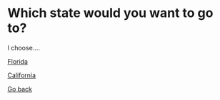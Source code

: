 # Which state would you want to go to?   

I choose....  

[Florida](Florida/florida.md)    

[California](California/california.md)

[Go back](../home.md)